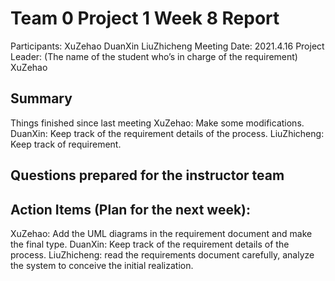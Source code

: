 # Team 0 Project 1 Week 8 Report
Participants:  XuZehao DuanXin LiuZhicheng
Meeting Date:  2021.4.16
Project Leader: (The name of the student who’s in charge of the requirement) XuZehao
## Summary
Things finished since last meeting
XuZehao:
Make some modifications.
DuanXin:
Keep track of the requirement details of the process.
LiuZhicheng:
Keep track of requirement.



## Questions prepared for the instructor team

## Action Items (Plan for the next week):
XuZehao:
Add the UML diagrams in the requirement document and make the final type.
DuanXin:
Keep track of the requirement details of the process.
LiuZhicheng:
read the requirements document carefully, analyze the system to conceive the initial realization.

